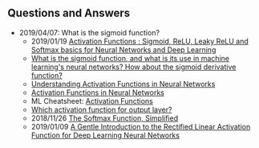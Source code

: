 ## Questions and Answers






- 2019/04/07: What is the sigmoid function?
    - 2019/01/19 [Activation Functions : Sigmoid, ReLU, Leaky ReLU and Softmax basics for Neural Networks and Deep Learning](https://medium.com/@himanshuxd/activation-functions-sigmoid-relu-leaky-relu-and-softmax-basics-for-neural-networks-and-deep-8d9c70eed91e)
    - [What is the sigmoid function, and what is its use in machine learning's neural networks? How about the sigmoid derivative function?](https://www.quora.com/What-is-the-sigmoid-function-and-what-is-its-use-in-machine-learnings-neural-networks-How-about-the-sigmoid-derivative-function)
    - [Understanding Activation Functions in Neural Networks](https://medium.com/the-theory-of-everything/understanding-activation-functions-in-neural-networks-9491262884e0)
    - [Activation Functions in Neural Networks](https://towardsdatascience.com/activation-functions-neural-networks-1cbd9f8d91d6)
    - ML Cheatsheet: [Activation Functions](https://ml-cheatsheet.readthedocs.io/en/latest/activation_functions.html)
    - [Which activation function for output layer?](https://stats.stackexchange.com/questions/218542/which-activation-function-for-output-layer)
    - 2018/11/26 [The Softmax Function, Simplified](https://towardsdatascience.com/softmax-function-simplified-714068bf8156)
    - 2019/01/09 [A Gentle Introduction to the Rectified Linear Activation Function for Deep Learning Neural Networks](https://machinelearningmastery.com/rectified-linear-activation-function-for-deep-learning-neural-networks/)




